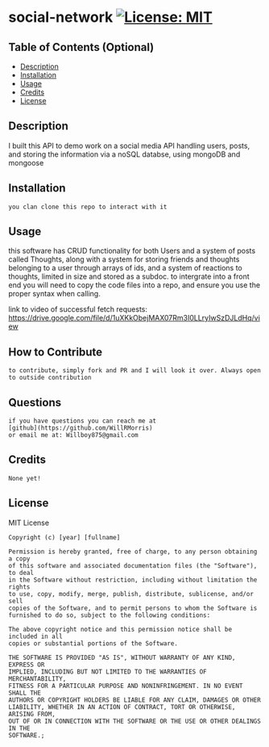 # social-network [![License: MIT](https://img.shields.io/badge/License-MIT-yellow.svg)](https://opensource.org/licenses/MIT)
      


  ## Table of Contents (Optional)
  
  - [Description](#Descripton)
  - [Installation](#installation)
  - [Usage](#usage)
  - [Credits](#credits)
  - [License](#license)
  
  ## Description
I built this API to demo work on a social media API handling users, posts, and storing the information via a noSQL databse, using mongoDB and mongoose

  ## Installation
    you clan clone this repo to interact with it

  ## Usage
  this software has CRUD functionality for both Users and a system of posts called Thoughts, along with a system for storing friends and thoughts belonging to a user through arrays of ids, and a system of reactions to thoughts, limited in size and stored as a subdoc. to intergrate into a front end you will need to copy the code files into a repo, and ensure you use the proper syntax when calling.

  link to video of successful fetch requests: https://drive.google.com/file/d/1uXKkObejMAX07Rm3I0LLryIwSzDJLdHq/view 

  ## How to Contribute
    to contribute, simply fork and PR and I will look it over. Always open to outside contribution

  ## Questions
    if you have questions you can reach me at 
    [github](https://github.com/WillRMorris)
    or email me at: Willboy875@gmail.com

  ## Credits
    None yet!

  ## License
  MIT License

    Copyright (c) [year] [fullname]
    
    Permission is hereby granted, free of charge, to any person obtaining a copy
    of this software and associated documentation files (the "Software"), to deal
    in the Software without restriction, including without limitation the rights
    to use, copy, modify, merge, publish, distribute, sublicense, and/or sell
    copies of the Software, and to permit persons to whom the Software is
    furnished to do so, subject to the following conditions:
    
    The above copyright notice and this permission notice shall be included in all
    copies or substantial portions of the Software.
    
    THE SOFTWARE IS PROVIDED "AS IS", WITHOUT WARRANTY OF ANY KIND, EXPRESS OR
    IMPLIED, INCLUDING BUT NOT LIMITED TO THE WARRANTIES OF MERCHANTABILITY,
    FITNESS FOR A PARTICULAR PURPOSE AND NONINFRINGEMENT. IN NO EVENT SHALL THE
    AUTHORS OR COPYRIGHT HOLDERS BE LIABLE FOR ANY CLAIM, DAMAGES OR OTHER
    LIABILITY, WHETHER IN AN ACTION OF CONTRACT, TORT OR OTHERWISE, ARISING FROM,
    OUT OF OR IN CONNECTION WITH THE SOFTWARE OR THE USE OR OTHER DEALINGS IN THE
    SOFTWARE.;
  